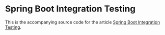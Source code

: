 # Spring Boot Integration Testing

This is the accompanying source code for the article [Spring Boot Integration Testing](http://www.arhohuttunen.com/spring-boot-integration-testing/).
